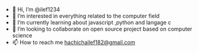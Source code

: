 - 👋 Hi, I’m @ilef1234
- 👀 I’m interested in everything related to the computer field
- 🌱 I’m currently learning about javascript ,python and langage c
- 💞️ I’m looking to collaborate on open source project based on computer science
- 📫 How to reach me hachichailef182@gmail.com

<!---
ilef1234/ilef1234 is a ✨ special ✨ repository because its `README.md` (this file) appears on your GitHub profile.
You can click the Preview link to take a look at your changes.
--->
